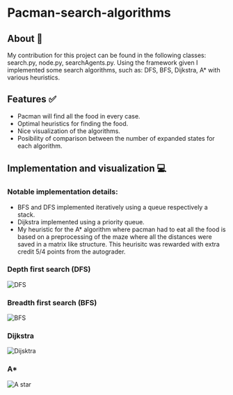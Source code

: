 # Pacman-search-algorithms
## About :thought_balloon:
My contribution for this project can be found in the following classes: search.py, node.py, searchAgents.py. Using the framework given I implemented some search algorithms, such as: DFS, BFS, Dijkstra, A* with various heuristics.
## Features :white_check_mark:
- Pacman will find all the food in every case.
- Optimal heuristics for finding the food.
- Nice visualization of the algorithms.
- Posibility of comparison between the number of expanded states for each algorithm.
## Implementation and visualization :computer:
### Notable implementation details:
- BFS and DFS implemented iteratively using a queue respectively a stack.
- Dijkstra implemented using a priority queue.
- My heuristic for the A* algorithm where pacman had to eat all the food is based on a preprocessing of the maze where all the distances were saved in a matrix like structure. This heurisitc was rewarded with extra credit 5/4 points from the autograder.
### Depth first search (DFS)
![DFS](https://user-images.githubusercontent.com/63104735/222981178-53a4bf27-40c0-47d0-b6e7-263520e56f68.PNG)
### Breadth first search (BFS)
![BFS](https://user-images.githubusercontent.com/63104735/222981180-3559405e-e78b-49e3-a8b6-9f47abe33a20.PNG)
### Dijkstra
![Dijsktra](https://user-images.githubusercontent.com/63104735/222981184-5fa2cfe4-9608-474a-bac3-327df96a6501.PNG)
### A* 
![A star](https://user-images.githubusercontent.com/63104735/222981186-136b938f-92ac-4c31-a119-9f3a15c28319.PNG)
